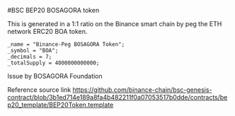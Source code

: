 #BSC BEP20 BOSAGORA token

This is generated in a 1:1 ratio on the Binance smart chain by peg the ETH network ERC20 BOA token.

    _name = "Binance-Peg BOSAGORA Token";
    _symbol = "BOA";
    _decimals = 7;
    _totalSupply = 4000000000000;

Issue by BOSAGORA Foundation

Reference source link
https://github.com/binance-chain/bsc-genesis-contract/blob/3b1ed714e189a8fa4b482211f0a07053517b0dde/contracts/bep20_template/BEP20Token.template
